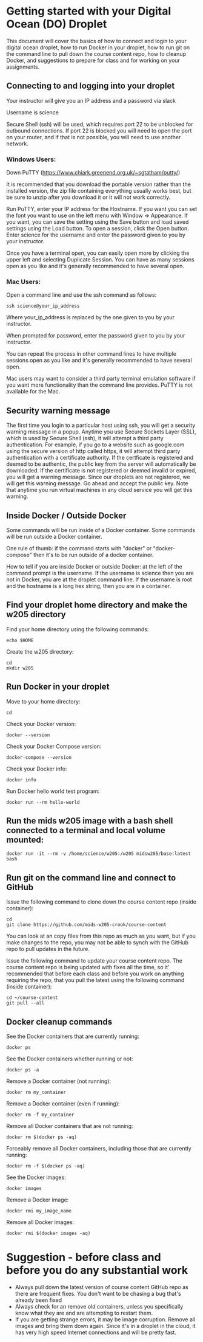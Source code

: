 # Getting started with your Digital Ocean (DO) Droplet

This document will cover the basics of how to connect and login to your digital ocean droplet, how to run Docker in your droplet, how to run git on the command line to pull down the course content repo, how to cleanup Docker, and suggestions to prepare for class and for working on your assignments.

## Connecting to and logging into your droplet

Your instructor will give you an IP address and a password via slack

Username is science

Secure Shell (ssh) will be used, which requires port 22 to be unblocked for outbound connections.  If port 22 is blocked you will need to open the port on your router, and if that is not possible, you will need to use another network.

### Windows Users:

Down PuTTY (https://www.chiark.greenend.org.uk/~sgtatham/putty/)

It is recommended that you download the portable version rather than the installed version, the zip file containing everything usually works best, but be sure to unzip after you download it or it will not work correctly.

Run PuTTY, enter your IP address for the Hostname.  If you want you can set the font you want to use on the left menu with Window => Appearance.  If you want, you can save the setting using the Save button and load saved settings using the Load button.  To open a session, click the Open button.  Enter science for the username and enter the password given to you by your instructor.

Once you have a terminal open, you can easily open more by clicking the upper left and selecting Duplicate Session.  You can have as many sessions open as you like and it's generally recommended to have several open.
 
### Mac Users:

Open a command line and use the ssh command as follows:  

```
ssh science@your_ip_address
```

Where your_ip_address is replaced by the one given to you by your instructor.

When prompted for password, enter the password given to you by your instructor.

You can repeat the process in other command lines to have multiple sessions open as you like and it's generally recommended to have several open.

Mac users may want to consider a third party terminal emulation software if you want more functionality than the command line provides.  PuTTY is not available for the Mac.

## Security warning message

The first time you login to a particular host using ssh, you will get a security warning message in a popup.  Anytime you use Secure Sockets Layer (SSL), which is used by Secure Shell (ssh), it will attempt a third party authentication.  For example, if you go to a website such as google.com using the secure version of http called https, it will attempt third party authentication with a certificate authority.  If the certficate is registered and deemed to be authentic, the public key from the server will automatically be downloaded.  If the certificate is not registered or deemed invalid or expired, you will get a warning message.  Since our droplets are not registered, we will get this warning message. Go ahead and accept the public key.  Note that anytime you run virtual machines in any cloud service you will get this warning.

## Inside Docker / Outside Docker

Some commands will be run inside of a Docker container.  Some commands will be run outside a Docker container.

One rule of thumb:  if the command starts with "docker" or "docker-compose" then it's to be run outside of a docker container.

How to tell if you are inside Docker or outside Docker: at the left of the command prompt is the username.  If the username is science then you are not in Docker, you are at the droplet command line.  If the username is root and the hostname is a long hex string, then you are in a container.

## Find your droplet home directory and make the w205 directory

Find your home directory using the following commands:
```
echo $HOME
```

Create the w205 directory:
```
cd
mkdir w205
```

## Run Docker in your droplet

Move to your home directory:
```
cd
```

Check your Docker version:
```
docker --version
```

Check your Docker Compose version:
```
docker-compose --version
```

Check your Docker info:
```
docker info
```

Run Docker hello world test program:
```
docker run --rm hello-world
```

## Run the mids w205 image with a bash shell connected to a terminal and local volume mounted:
```
docker run -it --rm -v /home/science/w205:/w205 midsw205/base:latest bash
```

## Run git on the command line and connect to GitHub

Issue the following command to clone down the course content repo (inside container):
```
cd
git clone https://github.com/mids-w205-crook/course-content
```

You can look at an copy files from this repo as much as you want, but if you make changes to the repo, you may not be able to synch with the GitHub repo to pull updates in the future.

Issue the following command to update your course content repo.  The course content repo is being updated with fixes all the time, so it' recommended that before each class and before you work on anything requiring the repo, that you pull the latest using the following command (inside container):

```
cd ~/course-content
git pull --all
```

## Docker cleanup commands

See the Docker containers that are currently running:
```
docker ps
```

See the Docker containers whether running or not:
```
docker ps -a
```

Remove a Docker container (not running):
```
docker rm my_container
```

Remove a Docker container (even if running):
```
docker rm -f my_container
```

Remove all Docker containers that are not running:
```
docker rm $(docker ps -aq)
```

Forceably remove all Docker containers, including those that are currently running:
```
docker rm -f $(docker ps -aq)
```

See the Docker images:
```
docker images
```

Remove a Docker image:
```
docker rmi my_image_name
```

Remove all Docker images:
```
docker rmi $(docker images -aq)
```

# Suggestion - before class and before you do any substantial work

* Always pull down the latest version of course content GitHub repo as there are frequent fixes.  You don't want to be chasing a bug that's already been fixed
* Always check for an remove old containers, unless you specifically know what they are and are attempting to restart them.
* If you are getting strange errors, it may be image corruption.  Remove all images and bring them down again.  Since it's in a droplet in the cloud, it has very high speed Internet connections and will be pretty fast. 

